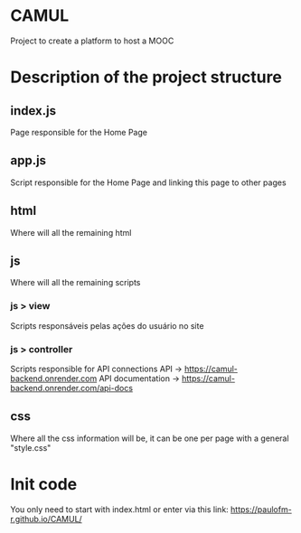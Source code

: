 # CAMUL
Project to create a platform to host a MOOC

# Description of the project structure
## index.js
Page responsible for the Home Page

## app.js
Script responsible for the Home Page and linking this page to other pages

## html
Where will all the remaining html

## js
Where will all the remaining scripts

### js > view
Scripts responsáveis pelas ações do usuário no site

### js > controller
Scripts responsible for API connections
API -> https://camul-backend.onrender.com
API documentation -> https://camul-backend.onrender.com/api-docs

## css
Where all the css information will be, it can be one per page with a general "style.css"

# Init code 
You only need to start with index.html
or enter via this link: https://paulofm-r.github.io/CAMUL/